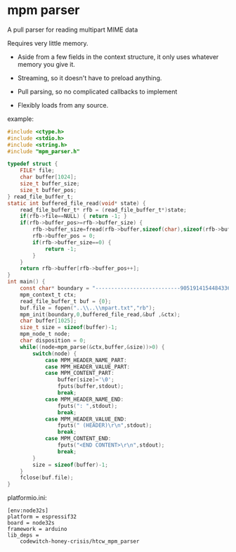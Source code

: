 # mpm parser

A pull parser for reading multipart MIME data

Requires very little memory. 

- Aside from a few fields in the context structure, it only uses whatever memory you give it.

- Streaming, so it doesn't have to preload anything.

- Pull parsing, so no complicated callbacks to implement

- Flexibly loads from any source.

example:
```c
#include <ctype.h>
#include <stdio.h>
#include <string.h>
#include "mpm_parser.h"

typedef struct {
    FILE* file;
    char buffer[1024];
    size_t buffer_size;
    size_t buffer_pos;
} read_file_buffer_t;
static int buffered_file_read(void* state) {
    read_file_buffer_t* rfb = (read_file_buffer_t*)state;
    if(rfb->file==NULL) { return -1; }
    if(rfb->buffer_pos>=rfb->buffer_size) {
        rfb->buffer_size=fread(rfb->buffer,sizeof(char),sizeof(rfb->buffer),rfb->file);
        rfb->buffer_pos = 0;
        if(rfb->buffer_size==0) { 
            return -1;
        }
    }
    return rfb->buffer[rfb->buffer_pos++];
}
int main() {
    const char* boundary = "---------------------------90519141544843365972754266--";
    mpm_context_t ctx;
    read_file_buffer_t buf = {0};
    buf.file = fopen("..\\..\\mpart.txt","rb");
    mpm_init(boundary,0,buffered_file_read,&buf ,&ctx);
    char buffer[1025];
    size_t size = sizeof(buffer)-1;
    mpm_node_t node;
    char disposition = 0;
    while((node=mpm_parse(&ctx,buffer,&size))>0) {
        switch(node) {
            case MPM_HEADER_NAME_PART:
            case MPM_HEADER_VALUE_PART:
            case MPM_CONTENT_PART:
                buffer[size]='\0';
                fputs(buffer,stdout);
                break;
            case MPM_HEADER_NAME_END:
                fputs(": ",stdout);
                break;
            case MPM_HEADER_VALUE_END:
                fputs(" (HEADER)\r\n",stdout);
                break;
            case MPM_CONTENT_END:
                fputs("<END CONTENT>\r\n",stdout);
                break;
        }
        size = sizeof(buffer)-1;
    }
    fclose(buf.file);
}
```

platformio.ini:
```
[env:node32s]
platform = espressif32
board = node32s
framework = arduino
lib_deps = 
	codewitch-honey-crisis/htcw_mpm_parser
```